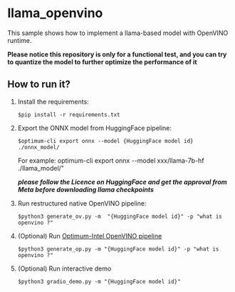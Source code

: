 # llama_openvino
This sample shows how to implement a llama-based model with OpenVINO runtime.

**Please notice this repository is only for a functional test, and you can try to quantize the model to further optimize the performance of it**

## How to run it?
1. Install the requirements:

    ```$pip install -r requirements.txt```

2. Export the ONNX model from HuggingFace pipeline:

    ```$optimum-cli export onnx --model {HuggingFace model id} ./onnx_model/```

    For example: optimum-cli export onnx --model xxx/llama-7b-hf ./llama_model/"

    ***please follow the Licence on HuggingFace and get the approval from Meta before downloading llama checkpoints***

3. Run restructured native OpenVINO pipeline:

    ```$python3 generate_ov.py -m  "{HuggingFace model id}" -p "what is openvino ?" ```

4. (Optional) Run [Optimum-Intel OpenVINO pipeline](https://huggingface.co/docs/optimum/intel/inference)

    ```$python3 generate_op.py -m "{HuggingFace model id}" -p "what is openvino ?" ```

5. (Optional) Run interactive demo

    ```$python3 gradio_demo.py -m "{HuggingFace model id}" ```
